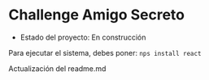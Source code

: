<h1> Challenge Amigo Secreto </h1>

- Estado del proyecto: En construcción


Para ejecutar el sistema, debes poner: ```nps install react```


Actualización del readme.md